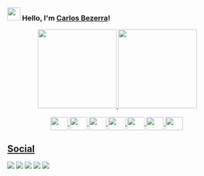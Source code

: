 ### <img src="https://media.giphy.com/media/hvRJCLFzcasrR4ia7z/giphy.gif" width="30px"> Hello, I'm [Carlos Bezerra](https://www.devcbezerra.com/#about)!
<div align="center">
  <a href="https://github.com/BezerraC">
  <img height="180em" src="https://github-readme-stats.vercel.app/api?username=BezerraC&show_icons=true&theme=dark&include_all_commits=true&count_private=true"/>
  <img height="180em" src="https://github-readme-stats.vercel.app/api/top-langs/?username=BezerraC&layout=compact&langs_count=7&theme=dark"/>
</div>
<div align="center" style:"display: inline_block" ><br>
  <img align="center" alt="" height="30" width="40" src="https://cdn.jsdelivr.net/gh/devicons/devicon/icons/html5/html5-original.svg" />
  
  <img align="center" alt="" height="30" width="40" src="https://cdn.jsdelivr.net/gh/devicons/devicon/icons/css3/css3-original.svg" />
  
  <img align="center" alt="" height="30" width="40" src="https://cdn.worldvectorlogo.com/logos/javascript-1.svg">
  
  <img align="center" alt="" height="30" width="40" src="https://cdn.jsdelivr.net/gh/devicons/devicon/icons/csharp/csharp-original.svg">
  
  <img align="center" alt="" height="30" width="40" src="https://cdn.jsdelivr.net/gh/devicons/devicon/icons/python/python-original.svg">
  
  <img align="center" alt="" height="30" width="40" src="https://cdn.jsdelivr.net/gh/devicons/devicon/icons/angularjs/angularjs-original.svg">
  
  <img align="center" alt="" height="30" width="40" src="https://cdn.jsdelivr.net/gh/devicons/devicon/icons/dotnetcore/dotnetcore-original.svg">
  
  <img align="right" alt="" height="150" style="border-radius:50px;">
</div>
  
## Social  
 
<div> 
  <a href="https://www.linkedin.com/in/carlos-bezerra-967b5416a/" target="_blank"><img src="https://img.shields.io/badge/-LinkedIn-%230077B5?style=for-the-badge&logo=linkedin&logoColor=white" target="_blank"></a> 
  <a href="https://www.instagram.com/c.bezerra_/" target="_blank"><img src="https://img.shields.io/badge/-Instagram-%23E4405F?style=for-the-badge&logo=instagram&logoColor=white" target="_blank"></a>
 	<a href="https://www.facebook.com/carlos.bezerra.568" target="_blank"><img src="https://img.shields.io/badge/Facebook-1877F2?style=for-the-badge&logo=facebook&logoColor=white" target="_blank"></a>
 <a href="https://twitter.com/CrlsBzrr" target="_blank"><img src="https://img.shields.io/badge/Twitter-1DA1F2?style=for-the-badge&logo=twitter&logoColor=white" target="_blank"></a> 
  <a href = "mailto:cbezerraneto@gmail.com"><img src="https://img.shields.io/badge/-Gmail-%23333?style=for-the-badge&logo=gmail&logoColor=white" target="_blank"></a>
  
 
</div>
